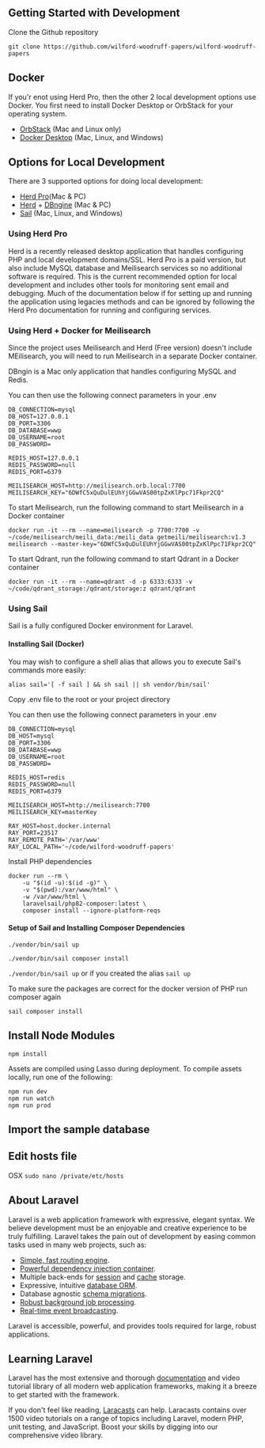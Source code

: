 <p align="center"><a href="https://wilfordwoodruffpapers.org/img/image-logo.png" width="400"></a></p>

## Getting Started with Development

Clone the Github repository

```git clone https://github.com/wilford-woodruff-papers/wilford-woodruff-papers```

## Docker

If you'r enot using Herd Pro, then the other 2 local development options use Docker. You first need to install Docker Desktop or OrbStack for your operating system.
 - [OrbStack](https://orbstack.dev/) (Mac and Linux only)
 - [Docker Desktop](https://www.docker.com/products/docker-desktop/) (Mac, Linux, and Windows)

## Options for Local Development
There are 3 supported options for doing local development: 
 - [Herd Pro](https://herd.laravel.com/)(Mac & PC)
 - [Herd](https://herd.laravel.com/) + [DBngine](https://dbngin.com/) (Mac & PC)
 - [Sail](https://laravel.com/docs/10.x/sail) (Mac, Linux, and Windows)

### Using Herd Pro
Herd is a recently released desktop application that handles configuring PHP and local development domains/SSL. Herd Pro is a paid version, but also include MySQL database and Meilisearch services so no additional software is required. This is the current recommended option for local development and includes other tools for monitoring sent email and debugging. Much of the documentation below if for setting up and running the application using legacies methods and can be ignored by following the Herd Pro documentation for running and configuring services.

### Using Herd + Docker for Meilisearch
Since the project uses Meilisearch and Herd (Free version) doesn't include MEilisearch, you will need to run Meilisearch in a separate Docker container. 

DBngin is a Mac only application that handles configuring MySQL and Redis.

You can then use the following connect parameters in your .env

```
DB_CONNECTION=mysql
DB_HOST=127.0.0.1
DB_PORT=3306
DB_DATABASE=wwp
DB_USERNAME=root
DB_PASSWORD=

REDIS_HOST=127.0.0.1
REDIS_PASSWORD=null
REDIS_PORT=6379

MEILISEARCH_HOST=http://meilisearch.orb.local:7700
MEILISEARCH_KEY="6DWfC5xQuDulEUhYjGGwVAS00tpZxKlPpc71Fkpr2CQ"
```

To start Meilisearch, run the following command to start Meilisearch in a Docker container

``` 
docker run -it --rm --name=meilisearch -p 7700:7700 -v ~/code/meilisearch/meili_data:/meili_data getmeili/meilisearch:v1.3 meilisearch --master-key="6DWfC5xQuDulEUhYjGGwVAS00tpZxKlPpc71Fkpr2CQ"
```

To start Qdrant, run the following command to start Qdrant in a Docker container

``` 
docker run -it --rm --name=qdrant -d -p 6333:6333 -v ~/code/qdrant_storage:/qdrant/storage:z qdrant/qdrant
```

### Using Sail

Sail is a fully configured Docker environment for Laravel.

#### Installing Sail (Docker)

You may wish to configure a shell alias that allows you to execute Sail's commands more easily:

```alias sail='[ -f sail ] && sh sail || sh vendor/bin/sail'```

Copy .env file to the root or your project directory

You can then use the following connect parameters in your .env

```
DB_CONNECTION=mysql
DB_HOST=mysql
DB_PORT=3306
DB_DATABASE=wwp
DB_USERNAME=root
DB_PASSWORD=

REDIS_HOST=redis
REDIS_PASSWORD=null
REDIS_PORT=6379

MEILISEARCH_HOST=http://meilisearch:7700
MEILISEARCH_KEY=masterKey

RAY_HOST=host.docker.internal
RAY_PORT=23517
RAY_REMOTE_PATH='/var/www'
RAY_LOCAL_PATH='~/code/wilford-woodruff-papers'
```

Install PHP dependencies

```
docker run --rm \
    -u "$(id -u):$(id -g)" \
    -v "$(pwd):/var/www/html" \
    -w /var/www/html \
    laravelsail/php82-composer:latest \
    composer install --ignore-platform-reqs
```

#### Setup of Sail and Installing Composer Dependencies

```./vendor/bin/sail up```

```./vendor/bin/sail composer install```

```./vendor/bin/sail up``` or if you created the alias ```sail up```

To make sure the packages are correct for the docker version of PHP run composer again

```sail composer install```

## Install Node Modules

```npm install```

Assets are compiled using Lasso during deployment. To compile assets locally, run one of the following:

```
npm run dev
npm run watch
npm run prod
```

## Import the sample database


## Edit hosts file

OSX ```sudo nano /private/etc/hosts```


## About Laravel

Laravel is a web application framework with expressive, elegant syntax. We believe development must be an enjoyable and creative experience to be truly fulfilling. Laravel takes the pain out of development by easing common tasks used in many web projects, such as:

- [Simple, fast routing engine](https://laravel.com/docs/routing).
- [Powerful dependency injection container](https://laravel.com/docs/container).
- Multiple back-ends for [session](https://laravel.com/docs/session) and [cache](https://laravel.com/docs/cache) storage.
- Expressive, intuitive [database ORM](https://laravel.com/docs/eloquent).
- Database agnostic [schema migrations](https://laravel.com/docs/migrations).
- [Robust background job processing](https://laravel.com/docs/queues).
- [Real-time event broadcasting](https://laravel.com/docs/broadcasting).

Laravel is accessible, powerful, and provides tools required for large, robust applications.

## Learning Laravel

Laravel has the most extensive and thorough [documentation](https://laravel.com/docs) and video tutorial library of all modern web application frameworks, making it a breeze to get started with the framework.

If you don't feel like reading, [Laracasts](https://laracasts.com) can help. Laracasts contains over 1500 video tutorials on a range of topics including Laravel, modern PHP, unit testing, and JavaScript. Boost your skills by digging into our comprehensive video library.

